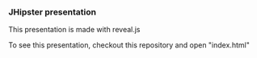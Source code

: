 ### JHipster presentation

This presentation is made with reveal.js

To see this presentation, checkout this repository and open "index.html"
